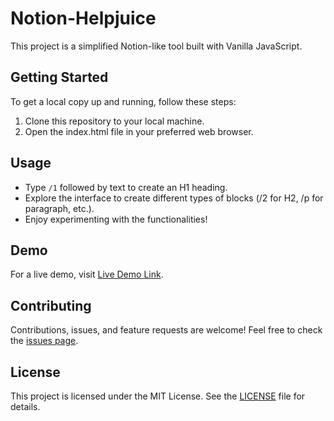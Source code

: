 # Notion-Helpjuice

This project is a simplified Notion-like tool built with Vanilla JavaScript.

## Getting Started

To get a local copy up and running, follow these steps:

1. Clone this repository to your local machine.
2. Open the index.html file in your preferred web browser.

## Usage

- Type `/1` followed by text to create an H1 heading.
- Explore the interface to create different types of blocks (/2 for H2, /p for paragraph, etc.).
- Enjoy experimenting with the functionalities!

## Demo

For a live demo, visit [Live Demo Link](https://6587887b4f6415e593031680--cerulean-starship-63020d.netlify.app/).

## Contributing

Contributions, issues, and feature requests are welcome! Feel free to check the [issues page](../../issues).

## License

This project is licensed under the MIT License. See the [LICENSE](./LICENSE) file for details.
